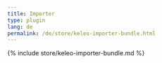 ```yaml
---
title: Importer
type: plugin
lang: de
permalink: /de/store/keleo-importer-bundle.html 
---
```


{% include store/keleo-importer-bundle.md %}
